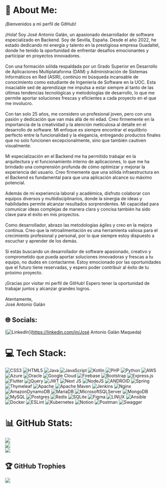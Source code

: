 # 💫 About Me:
¡Bienvenidos a mi perfil de GitHub!<br><br>¡Hola! Soy José Antonio Galán, un apasionado desarrollador de software especializado en Backend. Soy de Sevilla, España. Desde el año 2022, he estado dedicando mi energía y talento en la prestigiosa empresa Guadaltel, donde he tenido la oportunidad de enfrentar desafíos emocionantes y participar en proyectos innovadores.<br><br>Con una formación sólida respaldada por un Grado Superior en Desarrollo de Aplicaciones Multiplataforma (DAM) y Administración de Sistemas Informáticos en Red (ASIR), continúo mi búsqueda incansable de conocimiento como estudiante de Ingeniería de Software en la UOC. Esta insaciable sed de aprendizaje me impulsa a estar siempre al tanto de las últimas tendencias tecnológicas y metodologías de desarrollo, lo que me permite aportar soluciones frescas y eficientes a cada proyecto en el que me involucro.<br><br>Con tan solo 25 años, me considero un profesional joven, pero con una pasión y dedicación que van más allá de mi edad. Creo firmemente en la importancia de la creatividad y la atención meticulosa al detalle en el desarrollo de software. Mi enfoque es siempre encontrar el equilibrio perfecto entre la funcionalidad y la elegancia, entregando productos finales que no solo funcionen excepcionalmente, sino que también cautiven visualmente.<br><br>Mi especialización en el Backend me ha permitido trabajar en la arquitectura y el funcionamiento interno de aplicaciones, lo que me ha brindado una comprensión profunda de cómo optimizar y mejorar la experiencia del usuario. Creo firmemente que una sólida infraestructura en el Backend es fundamental para que una aplicación alcance su máximo potencial.<br><br>Además de mi experiencia laboral y académica, disfruto colaborar con equipos diversos y multidisciplinarios, donde la sinergia de ideas y habilidades permite alcanzar resultados sorprendentes. Mi capacidad para comunicar ideas complejas de manera clara y concisa también ha sido clave para el éxito en mis proyectos.<br><br>Como desarrollador, abrazo las metodologías ágiles y creo en la mejora continua. Creo que la retroalimentación es una herramienta valiosa para el crecimiento profesional y personal, por lo que siempre estoy dispuesto a escuchar y aprender de los demás.<br><br>Si estás buscando un desarrollador de software apasionado, creativo y comprometido que pueda aportar soluciones innovadoras y frescas a tu equipo, no dudes en contactarme. Estoy emocionado por las oportunidades que el futuro tiene reservadas, y espero poder contribuir al éxito de tu próximo proyecto.<br><br>¡Gracias por visitar mi perfil de GitHub! Espero tener la oportunidad de trabajar juntos y alcanzar grandes logros.<br><br>Atentamente,<br>José Antonio Galán


## 🌐 Socials:
[![LinkedIn](https://img.shields.io/badge/LinkedIn-%230077B5.svg?logo=linkedin&logoColor=white)](https://linkedin.com/in/José Antonio Galán Maqueda) 

# 💻 Tech Stack:
![CSS3](https://img.shields.io/badge/css3-%231572B6.svg?style=for-the-badge&logo=css3&logoColor=white) ![HTML5](https://img.shields.io/badge/html5-%23E34F26.svg?style=for-the-badge&logo=html5&logoColor=white) ![Java](https://img.shields.io/badge/java-%23ED8B00.svg?style=for-the-badge&logo=java&logoColor=white) ![JavaScript](https://img.shields.io/badge/javascript-%23323330.svg?style=for-the-badge&logo=javascript&logoColor=%23F7DF1E) ![Kotlin](https://img.shields.io/badge/kotlin-%230095D5.svg?style=for-the-badge&logo=kotlin&logoColor=white) ![PHP](https://img.shields.io/badge/php-%23777BB4.svg?style=for-the-badge&logo=php&logoColor=white) ![Python](https://img.shields.io/badge/python-3670A0?style=for-the-badge&logo=python&logoColor=ffdd54) ![AWS](https://img.shields.io/badge/AWS-%23FF9900.svg?style=for-the-badge&logo=amazon-aws&logoColor=white) ![Azure](https://img.shields.io/badge/azure-%230072C6.svg?style=for-the-badge&logo=azure-devops&logoColor=white) ![Oracle](https://img.shields.io/badge/Oracle-F80000?style=for-the-badge&logo=oracle&logoColor=white) ![Google Cloud](https://img.shields.io/badge/Google%20Cloud-%234285F4.svg?style=for-the-badge&logo=google-cloud&logoColor=white) ![Firebase](https://img.shields.io/badge/firebase-%23039BE5.svg?style=for-the-badge&logo=firebase) ![Bootstrap](https://img.shields.io/badge/bootstrap-%23563D7C.svg?style=for-the-badge&logo=bootstrap&logoColor=white) ![Express.js](https://img.shields.io/badge/express.js-%23404d59.svg?style=for-the-badge&logo=express&logoColor=%2361DAFB) ![Flutter](https://img.shields.io/badge/Flutter-%2302569B.svg?style=for-the-badge&logo=Flutter&logoColor=white) ![jQuery](https://img.shields.io/badge/jquery-%230769AD.svg?style=for-the-badge&logo=jquery&logoColor=white) ![JWT](https://img.shields.io/badge/JWT-black?style=for-the-badge&logo=JSON%20web%20tokens) ![Next JS](https://img.shields.io/badge/Next-black?style=for-the-badge&logo=next.js&logoColor=white) ![NodeJS](https://img.shields.io/badge/node.js-6DA55F?style=for-the-badge&logo=node.js&logoColor=white) ![ANDROID](https://img.shields.io/badge/android-%2320232a.svg?style=for-the-badge&logo=android&logoColor=%a4c639) ![Spring](https://img.shields.io/badge/spring-%236DB33F.svg?style=for-the-badge&logo=spring&logoColor=white) ![Thymeleaf](https://img.shields.io/badge/Thymeleaf-%23005C0F.svg?style=for-the-badge&logo=Thymeleaf&logoColor=white) ![Apache](https://img.shields.io/badge/apache-%23D42029.svg?style=for-the-badge&logo=apache&logoColor=white) ![Apache Maven](https://img.shields.io/badge/Apache%20Maven-C71A36?style=for-the-badge&logo=Apache%20Maven&logoColor=white) ![Jenkins](https://img.shields.io/badge/jenkins-%232C5263.svg?style=for-the-badge&logo=jenkins&logoColor=white) ![Nginx](https://img.shields.io/badge/nginx-%23009639.svg?style=for-the-badge&logo=nginx&logoColor=white) ![AmazonDynamoDB](https://img.shields.io/badge/Amazon%20DynamoDB-4053D6?style=for-the-badge&logo=Amazon%20DynamoDB&logoColor=white) ![MariaDB](https://img.shields.io/badge/MariaDB-003545?style=for-the-badge&logo=mariadb&logoColor=white) ![MicrosoftSQLServer](https://img.shields.io/badge/Microsoft%20SQL%20Sever-CC2927?style=for-the-badge&logo=microsoft%20sql%20server&logoColor=white) ![MongoDB](https://img.shields.io/badge/MongoDB-%234ea94b.svg?style=for-the-badge&logo=mongodb&logoColor=white) ![MySQL](https://img.shields.io/badge/mysql-%2300f.svg?style=for-the-badge&logo=mysql&logoColor=white) ![Postgres](https://img.shields.io/badge/postgres-%23316192.svg?style=for-the-badge&logo=postgresql&logoColor=white) ![Redis](https://img.shields.io/badge/redis-%23DD0031.svg?style=for-the-badge&logo=redis&logoColor=white) ![SQLite](https://img.shields.io/badge/sqlite-%2307405e.svg?style=for-the-badge&logo=sqlite&logoColor=white) 	![Figma](https://img.shields.io/badge/figma-%23F24E1E.svg?style=for-the-badge&logo=figma&logoColor=white) ![LINUX](https://img.shields.io/badge/Linux-FCC624?style=for-the-badge&logo=linux&logoColor=black) ![Ansible](https://img.shields.io/badge/ansible-%231A1918.svg?style=for-the-badge&logo=ansible&logoColor=white) ![Docker](https://img.shields.io/badge/docker-%230db7ed.svg?style=for-the-badge&logo=docker&logoColor=white) ![ESLint](https://img.shields.io/badge/ESLint-4B3263?style=for-the-badge&logo=eslint&logoColor=white) ![Kubernetes](https://img.shields.io/badge/kubernetes-%23326ce5.svg?style=for-the-badge&logo=kubernetes&logoColor=white) ![Notion](https://img.shields.io/badge/Notion-%23000000.svg?style=for-the-badge&logo=notion&logoColor=white) ![Postman](https://img.shields.io/badge/Postman-FF6C37?style=for-the-badge&logo=postman&logoColor=white) ![Swagger](https://img.shields.io/badge/-Swagger-%23Clojure?style=for-the-badge&logo=swagger&logoColor=white)
# 📊 GitHub Stats:
![](https://github-readme-stats.vercel.app/api?username=JoseAntonioGalan&theme=dark&hide_border=false&include_all_commits=false&count_private=false)<br/>
![](https://github-readme-streak-stats.herokuapp.com/?user=JoseAntonioGalan&theme=dark&hide_border=false)<br/>
![](https://github-readme-stats.vercel.app/api/top-langs/?username=JoseAntonioGalan&theme=dark&hide_border=false&include_all_commits=false&count_private=false&layout=compact)

## 🏆 GitHub Trophies
![](https://github-profile-trophy.vercel.app/?username=JoseAntonioGalan&theme=nord&no-frame=false&no-bg=true&margin-w=4)
